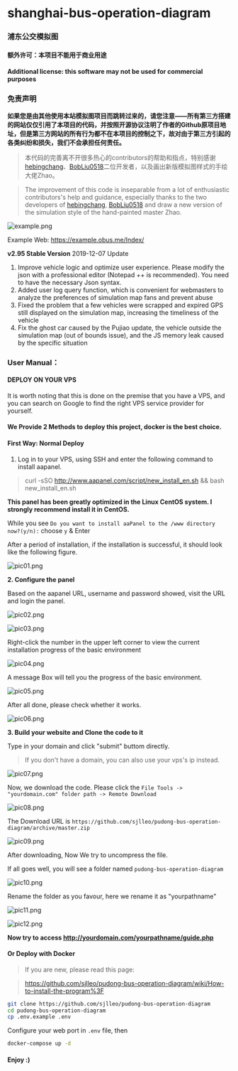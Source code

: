 # shanghai-bus-operation-diagram
### 浦东公交模拟图
#### **额外许可：本项目不能用于商业用途**
#### **Additional license: this software may not be used for commercial purposes**

### 免责声明
**如果您是由其他使用本站模拟图项目而跳转过来的，请您注意——所有第三方搭建的网站仅仅引用了本项目的代码，并按照开源协议注明了作者的Github原项目地址，但是第三方网站的所有行为都不在本项目的控制之下，故对由于第三方引起的各类纠纷和损失，我们不会承担任何责任。**

> 本代码的完善离不开很多热心的contributors的帮助和指点，特别感谢[hebingchang](https://github.com/hebingchang/pudong-bus-operation-diagram)、[BobLiu0518](https://github.com/BobLiu0518/Pudong-Bus-Operation-Diagram)二位开发者，以及画出新版模拟图样式的手绘大佬Zhao。

> The improvement of this code is inseparable from a lot of enthusiastic contributors's help and guidance, especially thanks to the two developers of [hebingchang](https://github.com/hebingchang/pudong-bus-operation-diagram), [BobLiu0518](https://github.com/BobLiu0518/Pudong-Bus-Operation-Diagram) and draw a new version of the simulation style of the hand-painted master Zhao.

![example.png](https://i.loli.net/2020/02/11/Fcj8yvETWpd72hR.png)

Example Web: https://example.obus.me/Index/

**v2.95 Stable Version** 2019-12-07 Update
1. Improve vehicle logic and optimize user experience. Please modify the json with a professional editor (Notepad ++ is recommended). You need to have the necessary Json syntax.
2. Added user log query function, which is convenient for webmasters to analyze the preferences of simulation map fans and prevent abuse
3. Fixed the problem that a few vehicles were scrapped and expired GPS still displayed on the simulation map, increasing the timeliness of the vehicle
4. Fix the ghost car caused by the Pujiao update, the vehicle outside the simulation map (out of bounds issue), and the JS memory leak caused by the specific situation
### User Manual：
#### DEPLOY ON YOUR VPS

It is worth noting that this is done on the premise that you have a VPS, and you can search on Google to find the right VPS service provider for yourself.

#### We Provide 2 Methods to deploy this project, docker is the best choice.

#### First Way: Normal Deploy

1. Log in to your VPS, using SSH and enter the following command to install aapanel.

> curl -sSO http://www.aapanel.com/script/new_install_en.sh && bash new_install_en.sh

**This panel has been greatly optimized in the Linux CentOS system. I strongly recommend install it in CentOS.**

While you see ```Do you want to install aaPanel to the /www directory now?(y/n):``` choose ```y``` & Enter

After a period of installation, if the installation is successful, it should look like the following figure.


![pic01.png](https://i.loli.net/2020/02/11/Ywa7SdMQUJsTfpK.png)


**2. Configure the panel**

Based on the aapanel URL, username and password showed, visit the URL and login the panel.

![pic02.png](https://i.loli.net/2020/02/11/dTqZvNf7P5cb2Aj.png)

![pic03.png](https://i.loli.net/2020/02/11/Kv5LzAdV34X8s9i.png)

Right-click the number in the upper left corner to view the current installation progress of the basic environment

![pic04.png](https://i.loli.net/2020/02/11/TIhaFlj2oRbcWBM.png)

A message Box will tell you the progress of the basic environment.

![pic05.png](https://i.loli.net/2020/02/11/zqKT6gEP8XoJUjn.png)

After all done, please check whether it works.

![pic06.png](https://i.loli.net/2020/02/11/4LFXgK58woGRrxZ.png)

**3. Build your website and Clone the code to it**

Type in your domain and click "submit" buttom directly.

> If you don't have a domain, you can also use your vps's ip instead.

![pic07.png](https://i.loli.net/2020/02/11/nl1ZzqboORpPJfN.png)

Now, we download the code. Please click the ```File Tools -> "yourdomain.com" folder path -> Remote Download```

![pic08.png](https://i.loli.net/2020/02/11/1wb2WG6HP8AYOru.png)

The Download URL is ```https://github.com/sjlleo/pudong-bus-operation-diagram/archive/master.zip```

![pic09.png](https://i.loli.net/2020/02/11/bZsYCST9NuBeoOF.png)

After downloading, Now We try to uncompress the file.

If all goes well, you will see a folder named ```pudong-bus-operation-diagram```

![pic10.png](https://i.loli.net/2020/02/11/px9f2WZ7ah6dQgo.png)

Rename the folder as you favour, here we rename it as "yourpathname"

![pic11.png](https://i.loli.net/2020/02/11/j3xXMbWUsdO1S4k.png)

![pic12.png](https://i.loli.net/2020/02/11/W1i9VnOuLImkvhF.png)

**Now try to access http://yourdomain.com/yourpathname/guide.php**

#### Or Deploy with Docker

> If you are new, please read this page:

> https://github.com/sjlleo/pudong-bus-operation-diagram/wiki/How-to-install-the-program%3F

```bash
git clone https://github.com/sjlleo/pudong-bus-operation-diagram
cd pudong-bus-operation-diagram
cp .env.example .env
```

Configure your web port in `.env` file, then

```bash
docker-compose up -d
```

#### Enjoy :)
